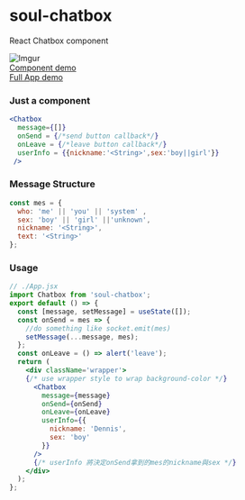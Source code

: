 # soul-chatbox

React Chatbox component

![Imgur](https://i.imgur.com/b6MMe8M.png)
<br/>
[Component demo](https://codesandbox.io/s/5zxx9mwkyn)
<br/>
[Full App demo](https://codesandbox.io/s/5k2oj426nx)
<br/>

### Just a component

```jsx
<Chatbox
  message={[]}
  onSend = {/*send button callback*/}
  onLeave = {/*leave button callback*/}
  userInfo = {{nickname:'<String>',sex:'boy||girl'}}
 />
```

### Message Structure

```javascript
const mes = {
  who: 'me' || 'you' || 'system' ,
  sex: 'boy' || 'girl' ||'unknown',
  nickname: '<String>',
  text: '<String>'
};
```

### Usage

```jsx
// ./App.jsx
import Chatbox from 'soul-chatbox';
export default () => {
  const [message, setMessage] = useState([]);
  const onSend = mes => {
    //do something like socket.emit(mes)
    setMessage(...message, mes);
  };
  const onLeave = () => alert('leave');
  return (
    <div className='wrapper'>
    {/* use wrapper style to wrap background-color */}
      <Chatbox
        message={message}
        onSend={onSend}
        onLeave={onLeave}
        userInfo={{
          nickname: 'Dennis',
          sex: 'boy'
        }}
      />
      {/* userInfo 將決定onSend拿到的mes的nickname與sex */}
    </div>
  );
};
```

